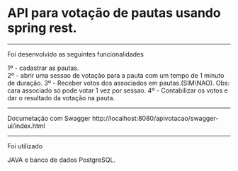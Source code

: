 # API para votação de pautas usando spring rest.

-----------------------------------------------

Foi desenvolvido as seguintes funcionalidades

1º - cadastrar as pautas.  
2º - abrir uma sessao de votação para a pauta com um tempo de 1 minuto de duração.
3º - Receber votos dos associados em pautas.(SIM\NAO). Obs: cara associado só pode votar 1 vez por sessao.
4º - Contabilizar os votos e dar o resultado da votação na pauta.

----------------------------------------------------------------------------------

Documetação com Swagger
http://localhost:8080/apivotacao/swagger-ui/index.html

-----------------------------------------------------------------------------------

Foi utilizado

JAVA e banco de dados PostgreSQL.

